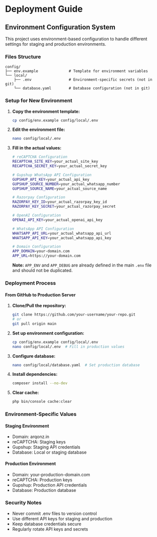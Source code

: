 # Deployment Guide

## Environment Configuration System

This project uses environment-based configuration to handle different settings for staging and production environments.

### Files Structure

```
config/
├── env.example              # Template for environment variables
└── local/
    ├── .env                 # Environment-specific secrets (not in git)
    └── database.yaml        # Database configuration (not in git)
```

### Setup for New Environment

1. **Copy the environment template:**
   ```bash
   cp config/env.example config/local/.env
   ```

2. **Edit the environment file:**
   ```bash
   nano config/local/.env
   ```

3. **Fill in the actual values:**
   ```bash
   # reCAPTCHA Configuration
   RECAPTCHA_SITE_KEY=your_actual_site_key
   RECAPTCHA_SECRET_KEY=your_actual_secret_key
   
   # Gupshup WhatsApp API Configuration
   GUPSHUP_API_KEY=your_actual_api_key
   GUPSHUP_SOURCE_NUMBER=your_actual_whatsapp_number
   GUPSHUP_SOURCE_NAME=your_actual_source_name
   
   # Razorpay Configuration
   RAZORPAY_KEY_ID=your_actual_razorpay_key_id
   RAZORPAY_KEY_SECRET=your_actual_razorpay_secret
   
   # OpenAI Configuration
   OPENAI_API_KEY=your_actual_openai_api_key
   
   # WhatsApp API Configuration
   WHATSAPP_API_URL=your_actual_whatsapp_api_url
   WHATSAPP_API_KEY=your_actual_whatsapp_api_key
   
   # Domain Configuration
   APP_DOMAIN=your-domain.com
   APP_URL=https://your-domain.com
   ```
   
   **Note:** `APP_ENV` and `APP_DEBUG` are already defined in the main `.env` file and should not be duplicated.

### Deployment Process

#### From GitHub to Production Server

1. **Clone/Pull the repository:**
   ```bash
   git clone https://github.com/your-username/your-repo.git
   # or
   git pull origin main
   ```

2. **Set up environment configuration:**
   ```bash
   cp config/env.example config/local/.env
   nano config/local/.env  # Fill in production values
   ```

3. **Configure database:**
   ```bash
   nano config/local/database.yaml  # Set production database
   ```

4. **Install dependencies:**
   ```bash
   composer install --no-dev
   ```

5. **Clear cache:**
   ```bash
   php bin/console cache:clear
   ```

### Environment-Specific Values

#### Staging Environment
- Domain: arqonz.in
- reCAPTCHA: Staging keys
- Gupshup: Staging API credentials
- Database: Local or staging database

#### Production Environment
- Domain: your-production-domain.com
- reCAPTCHA: Production keys
- Gupshup: Production API credentials
- Database: Production database

### Security Notes

- Never commit .env files to version control
- Use different API keys for staging and production
- Keep database credentials secure
- Regularly rotate API keys and secrets
